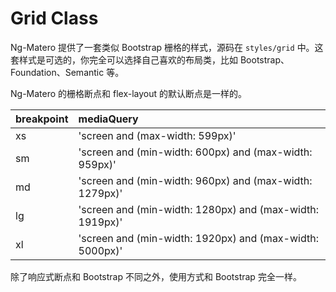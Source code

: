 # Grid Class

Ng-Matero 提供了一套类似 Bootstrap 栅格的样式，源码在 `styles/grid` 中。这套样式是可选的，你完全可以选择自己喜欢的布局类，比如 Bootstrap、Foundation、Semantic 等。

Ng-Matero 的栅格断点和 flex-layout 的默认断点是一样的。

| breakpoint | mediaQuery |
| :--- | :--- |
| xs | 'screen and \(max-width: 599px\)' |
| sm | 'screen and \(min-width: 600px\) and \(max-width: 959px\)' |
| md | 'screen and \(min-width: 960px\) and \(max-width: 1279px\)' |
| lg | 'screen and \(min-width: 1280px\) and \(max-width: 1919px\)' |
| xl | 'screen and \(min-width: 1920px\) and \(max-width: 5000px\)' |

除了响应式断点和 Bootstrap 不同之外，使用方式和 Bootstrap 完全一样。

